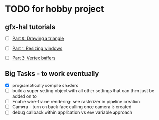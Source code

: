 # TODO for hobby project

## gfx-hal tutorials
- [ ] [Part 0: Drawing a triangle](https://falseidolfactory.com/2018/08/16/gfx-hal-part-0-drawing-a-triangle.html)
- [ ] [Part 1: Resizing windows](https://falseidolfactory.com/2018/08/23/gfx-hal-part-1-resizing-windows.html)
- [ ] [Part 2: Vertex buffers](https://falseidolfactory.com/2018/10/09/gfx-hal-part-2-vertex-buffers.html)


## Big Tasks - to work eventually
- [x] programatically compile shaders
- [ ] build a super setting object with all other settings that can then just be added on to 
- [ ] Enable wire-frame rendering: see rasterizer in pipeline creation
- [ ] Camera - turn on back face culling once camera is created
- [ ] debug callback within application vs env variable approach